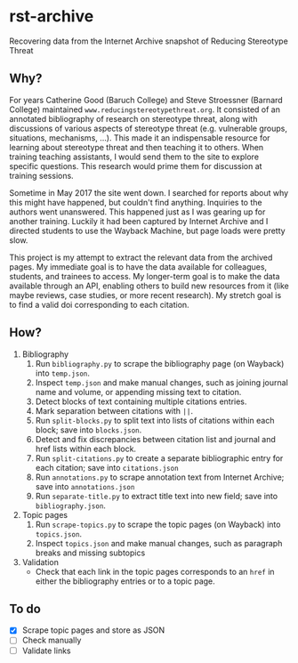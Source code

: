 # rst-archive

Recovering data from the Internet Archive snapshot of Reducing Stereotype Threat

## Why?

For years Catherine Good (Baruch College) and Steve Stroessner (Barnard College) maintained `www.reducingstereotypethreat.org`. It consisted of an annotated bibliography of research on stereotype threat, along with discussions of various aspects of stereotype threat (e.g. vulnerable groups, situations, mechanisms, ...). This made it an indispensable resource for learning about stereotype threat and then teaching it to others. When training teaching assistants, I would send them to the site to explore specific questions. This research would prime them for discussion at training sessions.

Sometime in May 2017 the site went down. I searched for reports about why this might have happened, but couldn't find anything. Inquiries to the authors went unanswered. This happened just as I was gearing up for another training. Luckily it had been captured by Internet Archive and I directed students to use the Wayback Machine, but page loads were pretty slow. 

This project is my attempt to extract the relevant data from the archived pages. My immediate goal is to have the data available for colleagues, students, and trainees to access. My longer-term goal is to make the data available through an API, enabling others to build new resources from it (like maybe reviews, case studies, or more recent research). My stretch goal is to find a valid doi corresponding to each citation.

## How?

1. Bibliography
    1. Run `bibliography.py` to scrape the bibliography page (on Wayback) into `temp.json`.
    2. Inspect `temp.json` and make manual changes, such as joining journal name and volume, or appending missing text to citation.
    3. Detect blocks of text containing multiple citations entries.
    4. Mark separation between citations with ` || `.
    5. Run `split-blocks.py` to split text into lists of citations within each block; save into `blocks.json`.
    6. Detect and fix discrepancies between citation list and journal and href lists within each block.
    7. Run `split-citations.py` to create a separate bibliographic entry for each citation; save into `citations.json`
    8. Run `annotations.py` to scrape annotation text from Internet Archive; save into `annotations.json`
    9. Run `separate-title.py` to extract title text into new field; save into `bibliography.json`.
2. Topic pages
    1. Run `scrape-topics.py` to scrape the topic pages (on Wayback) into `topics.json`.
    2. Inspect `topics.json` and make manual changes, such as paragraph breaks and missing subtopics
3. Validation
    - Check that each link in the topic pages corresponds to an `href` in either the bibliography entries or to a topic page.

## To do

- [x] Scrape topic pages and store as JSON
- [ ] Check manually
- [ ] Validate links
